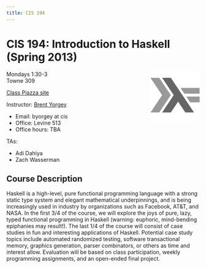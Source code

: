 ```yaml
---
title: CIS 194
---
```

CIS 194: Introduction to Haskell (Spring 2013)
==============================================

<img src="/images/haskell-logo-small.png" style="float:right;" />

Mondays 1:30-3  
Towne 309

[Class Piazza site](http://piazza.com/upenn/spring2013/cis194)
 
Instructor: [Brent Yorgey](http://www.cis.upenn.edu/~byorgey/)

* Email: byorgey at cis
* Office: Levine 513
* Office hours: TBA

TAs:

* Adi Dahiya
* Zach Wasserman

Course Description
------------------

Haskell is a high-level, pure functional programming language with a
strong static type system and elegant mathematical underpinnings, and
is being increasingly used in industry by organizations such as
Facebook, AT&T, and NASA.  In the first 3/4 of the course, we will
explore the joys of pure, lazy, typed functional programming in
Haskell (warning: euphoric, mind-bending epiphanies may result!).  The
last 1/4 of the course will consist of case studies in fun and
interesting applications of Haskell. Potential case study topics
include automated randomized testing, software transactional memory,
graphics generation, parser combinators, or others as time and
interest allow.  Evaluation will be based on class participation,
weekly programming assignments, and an open-ended final project.

